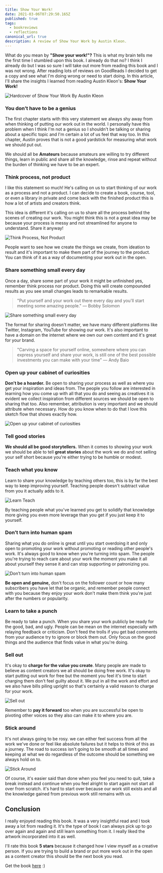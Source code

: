 ```yaml
---
title: Show Your Work!
date: 2021-03-06T07:29:50.165Z
published: true
tags:
  - bookreviews
  - reflections
canonical_url: true
description: A review of Show Your Work by Austin Kleon.
---
```

What do you mean by **"Show your work!"?** This is what my brain tells me the first time I stumbled upon this book. I already do that no? I think I already do but I was so sure I will take out more from reading this book and I was not wrong. After reading lots of reviews on GoodReads I decided to get a copy and see what I'm doing wrong or need to start doing. In this article, I'll share the insights I learned from reading Austin Kleon's: **Show Your Work!**

![Hardcover of Show Your Work By Austin Kleon](https://res.cloudinary.com/lauragift/image/upload/v1615016326/00-show-cover-500x333_sqyagk.jpg "Hardcover of Show Your Work By Austin Kleon")

### You don’t have to be a genius

The first chapter starts with this very statement we always shy away from when thinking of putting our work out in the world. I personally have this problem when I think I'm not a genius so I shouldn't be talking or sharing about a specific topic and I'm certain a lot of us feel that way too. In this chapter, Austin proves that is not a good yardstick for measuring what work we should put out.

We should all be **Amateurs** because amateurs are willing to try different things, learn in public and share all the knowledge, rinse and repeat without the burden of thinking we have to be an expert.

### Think process, not product

I like this statement so much! He's calling on us to start thinking of our work as a process and not a product. I can decide to create a book, course, tool, or even a library in private and come back with the finished product this is how a lot of artists and creators think.

This idea is different it's calling on us to share all the process behind the scenes of creating our work. You might think this is not a great idea may be because your process is messy and not streamlined for anyone to understand. Share it anyway!

![Think Process, Not Product](https://res.cloudinary.com/lauragift/image/upload/v1615016326/01-think-process-500x333_yxtttb.jpg "Think Process, Not Product")

People want to see how we create the things we create, from ideation to result and it's important to make them part of the journey to the product. You can think of it as a way of documenting your work out in the open.

### Share something small every day

Once a day, share some part of your work it might be unfinished yes, remember think process nor product. Doing this will create compounded results as you see small changes leads to remarkable results.

> "Put yourself and your work out there every day and you'll start meeting some amazing people." — Bobby Solomon

![Share something small every day](https://res.cloudinary.com/lauragift/image/upload/v1615025452/AD3AFAEA-FC37-43A0-9144-7C30583D72F2_oytmmw.jpg)

The format for sharing doesn't matter, we have many different platforms like Twitter, Instagram, YouTube for showing our work. It's also important to have a domain on the internet where we own our own content and it's great for your brand.

> "Carving a space for yourself online, somewhere where you can express yourself and share your work, is still one of the best possible investments you can make with your time" — Andy Baio

### Open up your cabinet of curiosities

**Don't be a hoarder.** Be open to sharing your process as well as where you get your inspiration and ideas from. The people you follow are interested in learning how you come up with all that you do and seeing as creatives it is evident we collect inspiration from different sources we should be open to sharing that too. Also remember, attribution is very important and we should attribute when necessary. How do you know when to do that I love this sketch flow that shows exactly how.

![Open up your cabinet of curiosities](https://res.cloudinary.com/lauragift/image/upload/c_fit,q_auto:low,w_489/v1615016349/IMG_5102_sq3q52.png)

### Tell good stories

**We should all be good storytellers.** When it comes to showing your work we should be able to tell **great stories** about the work we do and not selling your self short because you're either trying to be humble or modest.

### Teach what you know

Learn to share your knowledge by teaching others too, this is by far the best way to keep improving yourself. Teaching people doesn't subtract value from you it actually adds to it.

![Learn Teach](https://res.cloudinary.com/lauragift/image/upload/v1615016326/07-learn-teach_njc8c1.jpg)

By teaching people what you've learned you get to solidify that knowledge more giving you even more leverage than you get if you just keep it to yourself.

### Don’t turn into human spam

Sharing what you do online is great until you start overdoing it and only open to promoting your work without promoting or reading other people's work. It's always good to know when you're turning into spam. The people you're trying to reach care about your work the moment you make it all about yourself they sense it and can stop supporting or patronizing you.

![Don’t turn into human spam](https://res.cloudinary.com/lauragift/image/upload/c_scale,q_auto:good,w_350/v1615016356/IMG_5110_ulewa3.png)

**Be open and genuine,** don't focus on the follower count or how many subscribers you have let that be organic, and remember people connect with you because they enjoy your work don't make them think you're just after the numbers or popularity.

### Learn to take a punch

Be ready to take a punch. When you share your work publicly be ready for the good, bad, and ugly. People can be mean on the internet especially with relaying feedback or criticism. Don't feed the trolls if you get bad comments from your audience try to ignore or block them out. Only focus on the good things and the audience that finds value in what you're doing.

### Sell out

It's okay to **charge for the value you create**. Many people are made to believe as content creators we all should be doing free work. It's okay to start putting out work for free but the moment you feel it's time to start charging them don't feel guilty about it. We put in all the work and effort and we also have bills piling upright so that's certainly a valid reason to charge for your work. 

![Sell out](https://res.cloudinary.com/lauragift/image/upload/c_fit,q_auto:good,w_385/v1615016354/IMG_5112_bwunfb.png)

Remember to **pay it forward** too when you are successful be open to pivoting other voices so they also can make it to where you are. 

### Stick around

It's not always going to be rosy. we can either feel success from all the work we've done or feel like absolute failures but it helps to think of this as a journey. The road to success isn't going to be smooth at all times and keeping at what we do regardless of the outcome should be something we always hold on to. 

![Stick Around](https://res.cloudinary.com/lauragift/image/upload/c_scale,q_auto:good,w_350/v1615016359/IMG_5113_hyaebe.png)

Of course, it's easier said than done when you feel you need to quit, take a break instead and continue when you feel alright to start again not start all over from scratch. it's hard to start over because our work still exists and all the knowledge gained from previous work still remains with us.

## Conclusion

I really enjoyed reading this book. It was a very insightful read and I took away a lot from reading it. It's the type of book I can always pick up to go over again and again and still learn something from it. I really liked the artwork incorporated into it as well.

I'll rate this book **5 stars** because it changed how I view myself as a creative person. If you are trying to build a brand or put more work out in the open as a content creator this should be the next book you read.

Get the book [here](https://amzn.to/3sTvgm3) :)